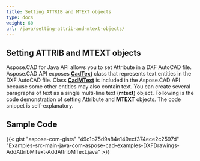 ```yaml
---
title: Setting ATTRIB and MTEXT objects
type: docs
weight: 60
url: /java/setting-attrib-and-mtext-objects/
---
```


## **Setting ATTRIB and MTEXT objects**

Aspose.CAD for Java API allows you to set Attribute in a DXF AutoCAD file. Aspose.CAD API exposes [**CadText**](https://reference.aspose.com/cad/java/com.aspose.cad.fileformats.cad.cadobjects/cadtext) class that represents text entities in the DXF AutoCAD file. Class [**CadMText**](https://reference.aspose.com/cad/java/com.aspose.cad.fileformats.cad.cadobjects/CadMText) is included in the Aspose.CAD API because some other entities may also contain text. You can create several paragraphs of text as a single multi-line text (**mtext**) object. Following is the code demonstration of setting Attribute and **MTEXT** objects. The code snippet is self-explanatory.

## Sample Code

{{< gist "aspose-com-gists" "49c1b75d9a84e149ecf374ece2c2597d" "Examples-src-main-java-com-aspose-cad-examples-DXFDrawings-AddAttribMText-AddAttribMText.java" >}}

